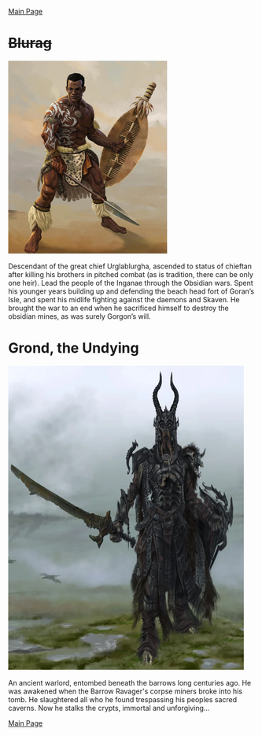 [Main Page](README.md#table-of-contents)

# ~~Blurag~~
![BR](blurag.png)

Descendant of the great chief Urglablurgha, ascended to status of chieftan after killing his brothers in pitched combat (as is tradition, there can be only one heir). 
Lead the people of the Inganae through the Obsidian wars. 
Spent his younger years building up and defending the beach head fort of Goran’s Isle, and spent his midlife fighting against the daemons and Skaven. 
He brought the war to an end when he sacrificed himself to destroy the obsidian mines, as was surely Gorgon’s will.

# Grond, the Undying

![G](Grond.png)

An ancient warlord, entombed beneath the barrows long centuries ago. He was awakened when the Barrow Ravager's corpse miners broke into his tomb. He slaughtered all who he found trespassing his peoples sacred caverns. Now he stalks the crypts, immortal and unforgiving...

[Main Page](README.md#table-of-contents)
